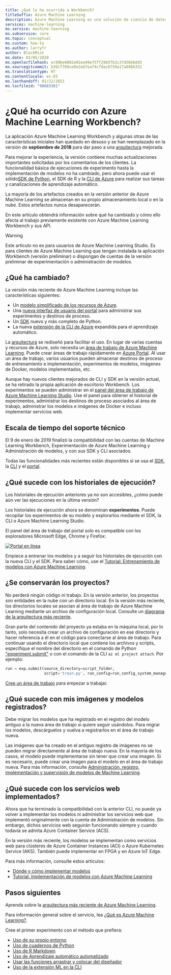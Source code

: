 ```yaml
---
title: ¿Qué le ha ocurrido a Workbench?
titleSuffix: Azure Machine Learning
description: Azure Machine Learning es una solución de ciencia de datos integrada para modelar e implementar aplicaciones de aprendizaje automático a escala de nube. La característica Workbench se ha retirado.
services: machine-learning
ms.service: machine-learning
ms.subservice: core
ms.topic: conceptual
ms.custom: how-to
ms.author: larryfr
author: BlackMist
ms.date: 03/05/2020
ms.openlocfilehash: ec99be6082e01ea49e75ff29b5fb3c37d56b6dd5
ms.sourcegitcommit: b39cf769ce8e2eb7ea74cfdac6759a17a048b331
ms.translationtype: HT
ms.contentlocale: es-ES
ms.lasthandoff: 01/22/2021
ms.locfileid: "98683381"
---
```

# <a name="what-happened-to-azure-machine-learning-workbench"></a>¿Qué ha ocurrido con Azure Machine Learning Workbench?

La aplicación Azure Machine Learning Workbench y algunas otras de las características iniciales han quedado en desuso y se han reemplazado en la versión de **septiembre de 2018** para dar paso a una [arquitectura](concept-azure-machine-learning-architecture.md) mejorada.

Para mejorar la experiencia, la versión contiene muchas actualizaciones importantes solicitadas por los comentarios de los clientes. La funcionalidad básica de ejecuciones de experimento hasta la implementación de modelos no ha cambiado, pero ahora puede usar el sólido<a href="/python/api/overview/azure/ml/intro?view=azure-ml-py" target="_blank">SDK de Python</a>, el SDK de R y la [CLI de Azure](reference-azure-machine-learning-cli.md) para realizar sus tareas y canalizaciones de aprendizaje automático.

La mayoría de los artefactos creados en la versión anterior de Azure Machine Learning se almacenan en su propio almacenamiento local o en la nube. Estos artefactos nunca desaparecerán.

En este artículo obtendrá información sobre qué ha cambiado y cómo ello afecta al trabajo previamente existente con Azure Machine Learning Workbench y sus API.

>[!Warning]
>Este artículo no es para usuarios de Azure Machine Learning Studio. Es para clientes de Azure Machine Learning que tengan instalada la aplicación Workbench (versión preliminar) o dispongan de cuentas de la versión preliminar de experimentación o administración de modelos.


## <a name="what-changed"></a>¿Qué ha cambiado?

La versión más reciente de Azure Machine Learning incluye las características siguientes:
+ Un [modelo simplificado de los recursos de Azure](concept-azure-machine-learning-architecture.md).
+ Una [nueva interfaz de usuario del portal](how-to-track-experiments.md) para administrar sus experimentos y destinos de proceso.
+ Un <a href="/python/api/overview/azure/ml/intro?view=azure-ml-py" target="_blank">SDK</a> nuevo y más completo de Python.
+ La nueva [extensión de la CLI de Azure](reference-azure-machine-learning-cli.md) expandida para el aprendizaje automático.

La [arquitectura](concept-azure-machine-learning-architecture.md) se rediseñó para facilitar el uso. En lugar de varias cuentas y recursos de Azure, solo necesita un [área de trabajo de Azure Machine Learning](concept-workspace.md). Puede crear áreas de trabajo rápidamente en [Azure Portal](how-to-manage-workspace.md). Al usar un área de trabajo, varios usuarios pueden almacenar destinos de proceso de entrenamiento e implementación, experimentos de modelos, imágenes de Docker, modelos implementados, etc.

Aunque hay nuevos clientes mejorados de CLI y SDK en la versión actual, se ha retirado la propia aplicación de escritorio Workbench. Los experimentos se pueden administrar en el [panel del área de trabajo de Azure Machine Learning Studio](how-to-monitor-view-training-logs.md#view-the-experiment-in-the-web-portal). Use el panel para obtener el historial de experimentos, administrar los destinos de proceso asociados al área de trabajo, administrar los modelos e imágenes de Docker e incluso implementar servicios web.

<a name="timeline"></a>

## <a name="support-timeline"></a>Escala de tiempo del soporte técnico

El 9 de enero de 2019 finalizó la compatibilidad con las cuentas de Machine Learning Workbench, Experimentación de Azure Machine Learning y Administración de modelos, y con sus SDK y CLI asociados.

Todas las funcionalidades más recientes están disponibles si se usa el <a href="/python/api/overview/azure/ml/intro?view=azure-ml-py" target="_blank">SDK</a>, la [CLI](reference-azure-machine-learning-cli.md) y el [portal](how-to-manage-workspace.md).

## <a name="what-about-run-histories"></a>¿Qué sucede con los historiales de ejecución?

Los historiales de ejecución anteriores ya no son accesibles, ¿cómo puede aún ver las ejecuciones en la última versión?

Los historiales de ejecución ahora se denominan **experimentos**. Puede recopilar los experimentos de su modelo y explorarlos mediante el SDK, la CLI o Azure Machine Learning Studio.

El panel del área de trabajo del portal solo es compatible con los exploradores Microsoft Edge, Chrome y Firefox:

[![Portal en línea](./media/overview-what-happened-to-workbench/image001.png)](./media/overview-what-happened-to-workbench/image001.png#lightbox)

Empiece a entrenar los modelos y a seguir los historiales de ejecución con la nueva CLI y el SDK. Para saber cómo, use el [Tutorial: Entrenamiento de modelos con Azure Machine Learning](tutorial-train-models-with-aml.md).

## <a name="will-projects-persist"></a>¿Se conservarán los proyectos?

No perderá ningún código ni trabajo. En la versión anterior, los proyectos son entidades en la nube con un directorio local. En la versión más reciente, los directorios locales se asocian al área de trabajo de Azure Machine Learning mediante un archivo de configuración local. Consulte un [diagrama de la arquitectura más reciente](concept-azure-machine-learning-architecture.md).

Gran parte del contenido del proyecto ya estaba en la máquina local, por lo tanto, solo necesita crear un archivo de configuración en ese directorio y hacer referencia a él en el código para conectarse al área de trabajo. Para continuar usando el directorio local que contiene los archivos y scripts, especifique el nombre del directorio en el comando de Python ["experiment.submit"](/python/api/azureml-core/azureml.core.experiment.experiment?preserve-view=true&view=azure-ml-py) o con el comando de la CLI `az ml project attach`.  Por ejemplo:
```python
run = exp.submit(source_directory=script_folder,
                 script='train.py', run_config=run_config_system_managed)
```

[Cree un área de trabajo](how-to-manage-workspace.md) para empezar a trabajar.

## <a name="what-about-my-registered-models-and-images"></a>¿Qué sucede con mis imágenes y modelos registrados?

Debe migrar los modelos que ha registrado en el registro del modelo antiguo a la nueva área de trabajo si quiere seguir usándolos. Para migrar los modelos, descárguelos y vuelva a registrarlos en el área de trabajo nueva.

Las imágenes que ha creado en el antiguo registro de imágenes no se pueden migrar directamente al área de trabajo nueva. En la mayoría de los casos, el modelo puede implementarse sin tener que crear una imagen. Si es necesario, puede crear una imagen para el modelo en el área de trabajo nueva. Para más información, consulte [Administración, registro, implementación y supervisión de modelos de Machine Learning](concept-model-management-and-deployment.md).

## <a name="what-about-deployed-web-services"></a>¿Qué sucede con los servicios web implementados?

Ahora que ha terminado la compatibilidad con la anterior CLI, no puede ya volver a implementar los modelos ni administrar los servicios web que implementó originalmente con la cuenta de Administración de modelos. Sin embargo, dichos servicios web seguirán funcionando siempre y cuando todavía se admita Azure Container Service (ACS).

En la versión más reciente, los modelos se implementan como servicios web para clústeres de Azure Container Instances (ACI) o Azure Kubernetes Service (AKS). También puede implementar en FPGA y en Azure IoT Edge.

Para más información, consulte estos artículos:
+ [Dónde y cómo implementar modelos](how-to-deploy-and-where.md)
+ [Tutorial: Implementación de modelos con Azure Machine Learning](tutorial-deploy-models-with-aml.md)

## <a name="next-steps"></a>Pasos siguientes

Aprenda sobre la [arquitectura más reciente de Azure Machine Learning](concept-azure-machine-learning-architecture.md).

Para información general sobre el servicio, lea [¿Qué es Azure Machine Learning?](overview-what-is-azure-ml.md).

Cree el primer experimento con el método que prefiera:

  + [Uso de su propio entorno](tutorial-1st-experiment-sdk-setup-local.md)
  + [Uso de cuadernos de Python](tutorial-1st-experiment-sdk-setup.md)
  + [Uso de R Markdown](https://github.com/Azure/azureml-sdk-for-r) 
  + [Uso de Aprendizaje automático automatizado](tutorial-designer-automobile-price-train-score.md) 
  + [Usar las funciones arrastrar y colocar del diseñador](tutorial-first-experiment-automated-ml.md) 
  + [Uso de la extensión ML en la CLI](tutorial-train-deploy-model-cli.md)
